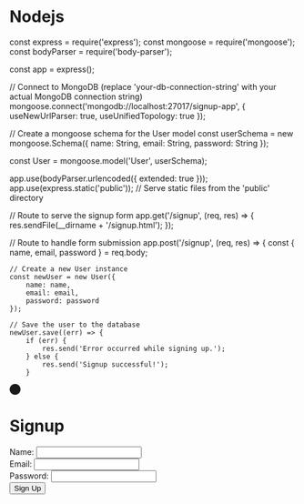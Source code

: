 # Nodejs

const express = require('express');
const mongoose = require('mongoose');
const bodyParser = require('body-parser');

const app = express();

// Connect to MongoDB (replace 'your-db-connection-string' with your actual MongoDB connection string)
mongoose.connect('mongodb://localhost:27017/signup-app', { useNewUrlParser: true, useUnifiedTopology: true });

// Create a mongoose schema for the User model
const userSchema = new mongoose.Schema({
    name: String,
    email: String,
    password: String
});

const User = mongoose.model('User', userSchema);

app.use(bodyParser.urlencoded({ extended: true }));
app.use(express.static('public')); // Serve static files from the 'public' directory

// Route to serve the signup form
app.get('/signup', (req, res) => {
    res.sendFile(__dirname + '/signup.html');
});

// Route to handle form submission
app.post('/signup', (req, res) => {
    const { name, email, password } = req.body;

    // Create a new User instance
    const newUser = new User({
        name: name,
        email: email,
        password: password
    });

    // Save the user to the database
    newUser.save((err) => {
        if (err) {
            res.send('Error occurred while signing up.');
        } else {
            res.send('Signup successful!');
        }
⬤
<!DOCTYPE html>
<html lang="en">
<head>
    <meta charset="UTF-8">
    <meta name="viewport" content="width=device-width, initial-scale=1.0">
    <title>Signup</title>
</head>
<body>
    <h1>Signup</h1>
    <form action="/signup" method="POST">
        <label for="name">Name:</label>
        <input type="text" id="name" name="name" required><br>
        <label for="email">Email:</label>
        <input type="email" id="email" name="email" required><br>
        <label for="password">Password:</label>
        <input type="password" id="password" name="password" required><br>
        <button type="submit">Sign Up</button>
    </form>
</body>
</html>
